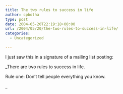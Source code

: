 ```yaml
---
title: The two rules to success in life
author: cpbotha
type: post
date: 2004-05-20T22:19:18+00:00
url: /2004/05/20/the-two-rules-to-success-in-life/
categories:
  - Uncategorized

---
```

I just saw this in a signature of a mailing list posting:

_There are two rules to success in life.
  
Rule one: Don&#8217;t tell people everything you know.
  
_